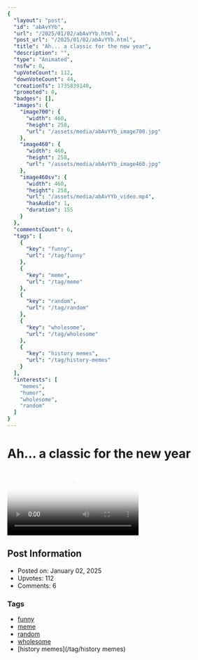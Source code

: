 ```yaml
---
{
  "layout": "post",
  "id": "abAvYYb",
  "url": "/2025/01/02/abAvYYb.html",
  "post_url": "/2025/01/02/abAvYYb.html",
  "title": "Ah... a classic for the new year",
  "description": "",
  "type": "Animated",
  "nsfw": 0,
  "upVoteCount": 112,
  "downVoteCount": 44,
  "creationTs": 1735839140,
  "promoted": 0,
  "badges": [],
  "images": {
    "image700": {
      "width": 460,
      "height": 258,
      "url": "/assets/media/abAvYYb_image700.jpg"
    },
    "image460": {
      "width": 460,
      "height": 258,
      "url": "/assets/media/abAvYYb_image460.jpg"
    },
    "image460sv": {
      "width": 460,
      "height": 258,
      "url": "/assets/media/abAvYYb_video.mp4",
      "hasAudio": 1,
      "duration": 155
    }
  },
  "commentsCount": 6,
  "tags": [
    {
      "key": "funny",
      "url": "/tag/funny"
    },
    {
      "key": "meme",
      "url": "/tag/meme"
    },
    {
      "key": "random",
      "url": "/tag/random"
    },
    {
      "key": "wholesome",
      "url": "/tag/wholesome"
    },
    {
      "key": "history memes",
      "url": "/tag/history-memes"
    }
  ],
  "interests": [
    "memes",
    "humor",
    "wholesome",
    "random"
  ]
}
---
```


# Ah... a classic for the new year

<video controls playsinline loop poster="/assets/media/abAvYYb_image460.jpg">
  <source src="/assets/media/abAvYYb_video.mp4" type="video/mp4">
  Your browser does not support the video tag.
</video>

## Post Information

- Posted on: January 02, 2025
- Upvotes: 112
- Comments: 6

### Tags

- [funny](/tag/funny)
- [meme](/tag/meme)
- [random](/tag/random)
- [wholesome](/tag/wholesome)
- [history memes](/tag/history memes)

